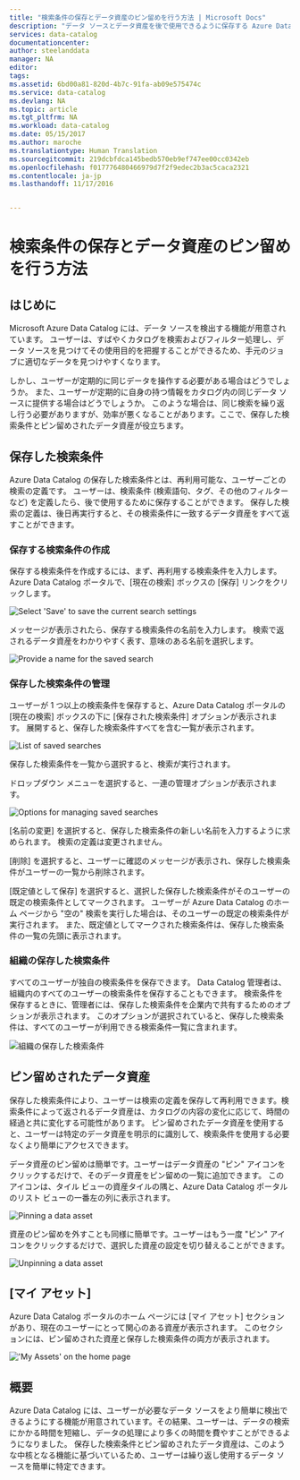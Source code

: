 ```yaml
---
title: "検索条件の保存とデータ資産のピン留めを行う方法 | Microsoft Docs"
description: "データ ソースとデータ資産を後で使用できるように保存する Azure Data Catalog の機能を説明する、操作方法に関する記事。"
services: data-catalog
documentationcenter: 
author: steelanddata
manager: NA
editor: 
tags: 
ms.assetid: 6bd00a81-820d-4b7c-91fa-ab09e575474c
ms.service: data-catalog
ms.devlang: NA
ms.topic: article
ms.tgt_pltfrm: NA
ms.workload: data-catalog
ms.date: 05/15/2017
ms.author: maroche
ms.translationtype: Human Translation
ms.sourcegitcommit: 219dcbfdca145bedb570eb9ef747ee00cc0342eb
ms.openlocfilehash: f017776480466979d7f2f9edec2b3ac5caca2321
ms.contentlocale: ja-jp
ms.lasthandoff: 11/17/2016


---
```

# <a name="how-to-save-searches-and-pin-data-assets"></a>検索条件の保存とデータ資産のピン留めを行う方法
## <a name="introduction"></a>はじめに
Microsoft Azure Data Catalog には、データ ソースを検出する機能が用意されています。 ユーザーは、すばやくカタログを検索およびフィルター処理し、データ ソースを見つけてその使用目的を把握することができるため、手元のジョブに適切なデータを見つけやすくなります。

しかし、ユーザーが定期的に同じデータを操作する必要がある場合はどうでしょうか。 また、ユーザーが定期的に自身の持つ情報をカタログ内の同じデータ ソースに提供する場合はどうでしょうか。 このような場合は、同じ検索を繰り返し行う必要がありますが、効率が悪くなることがあります。ここで、保存した検索条件とピン留めされたデータ資産が役立ちます。

## <a name="saved-searches"></a>保存した検索条件
Azure Data Catalog の保存した検索条件とは、再利用可能な、ユーザーごとの検索の定義です。 ユーザーは、検索条件 (検索語句、タグ、その他のフィルターなど) を定義したら、後で使用するために保存することができます。 保存した検索の定義は、後日再実行すると、その検索条件に一致するデータ資産をすべて返すことができます。

### <a name="creating-a-saved-search"></a>保存する検索条件の作成
保存する検索条件を作成するには、まず、再利用する検索条件を入力します。 Azure Data Catalog ポータルで、[現在の検索] ボックスの [保存] リンクをクリックします。

 ![Select 'Save' to save the current search settings](./media/data-catalog-how-to-save-pin/01-save-option.png)

メッセージが表示されたら、保存する検索条件の名前を入力します。 検索で返されるデータ資産をわかりやすく表す、意味のある名前を選択します。

 ![Provide a name for the saved search](./media/data-catalog-how-to-save-pin/02-name.png)

### <a name="managing-saved-searches"></a>保存した検索条件の管理
ユーザーが 1 つ以上の検索条件を保存すると、Azure Data Catalog ポータルの [現在の検索] ボックスの下に [保存された検索条件] オプションが表示されます。 展開すると、保存した検索条件すべてを含む一覧が表示されます。

 ![List of saved searches](./media/data-catalog-how-to-save-pin/03-list.png)

保存した検索条件を一覧から選択すると、検索が実行されます。

ドロップダウン メニューを選択すると、一連の管理オプションが表示されます。

 ![Options for managing saved searches](./media/data-catalog-how-to-save-pin/04-managing.png)

[名前の変更] を選択すると、保存した検索条件の新しい名前を入力するように求められます。 検索の定義は変更されません。

[削除] を選択すると、ユーザーに確認のメッセージが表示され、保存した検索条件がユーザーの一覧から削除されます。

[既定値として保存] を選択すると、選択した保存した検索条件がそのユーザーの既定の検索条件としてマークされます。 ユーザーが Azure Data Catalog のホーム ページから "空の" 検索を実行した場合は、そのユーザーの既定の検索条件が実行されます。 また、既定値としてマークされた検索条件は、保存した検索条件の一覧の先頭に表示されます。

### <a name="organizational-saved-searches"></a>組織の保存した検索条件
すべてのユーザーが独自の検索条件を保存できます。 Data Catalog 管理者は、組織内のすべてのユーザーの検索条件を保存することもできます。 検索条件を保存するときに、管理者には、保存した検索条件を企業内で共有するためのオプションが表示されます。 このオプションが選択されていると、保存した検索条件は、すべてのユーザーが利用できる検索条件一覧に含まれます。

 ![組織の保存した検索条件](./media/data-catalog-how-to-save-pin/08-organizational-saved-search.png)

## <a name="pinned-data-assets"></a>ピン留めされたデータ資産
保存した検索条件により、ユーザーは検索の定義を保存して再利用できます。検索条件によって返されるデータ資産は、カタログの内容の変化に応じて、時間の経過と共に変化する可能性があります。 ピン留めされたデータ資産を使用すると、ユーザーは特定のデータ資産を明示的に識別して、検索条件を使用する必要なくより簡単にアクセスできます。

データ資産のピン留めは簡単です。ユーザーはデータ資産の "ピン" アイコンをクリックするだけで、そのデータ資産をピン留めの一覧に追加できます。 このアイコンは、タイル ビューの資産タイルの隅と、Azure Data Catalog ポータルのリスト ビューの一番左の列に表示されます。

![Pinning a data asset](./media/data-catalog-how-to-save-pin/05-pinning.png)

資産のピン留めを外すことも同様に簡単です。ユーザーはもう一度 "ピン" アイコンをクリックするだけで、選択した資産の設定を切り替えることができます。

![Unpinning a data asset](./media/data-catalog-how-to-save-pin/06-unpinning.png)

## <a name="my-assets"></a>[マイ アセット]
Azure Data Catalog ポータルのホーム ページには [マイ アセット] セクションがあり、現在のユーザーにとって関心のある資産が表示されます。 このセクションには、ピン留めされた資産と保存した検索条件の両方が表示されます。

!['My Assets' on the home page](./media/data-catalog-how-to-save-pin/07-my-assets.png)

## <a name="summary"></a>概要
Azure Data Catalog には、ユーザーが必要なデータ ソースをより簡単に検出できるようにする機能が用意されています。その結果、ユーザーは、データの検索にかかる時間を短縮し、データの処理により多くの時間を費やすことができるようになりました。 保存した検索条件とピン留めされたデータ資産は、このような中核となる機能に基づいているため、ユーザーは繰り返し使用するデータ ソースを簡単に特定できます。

